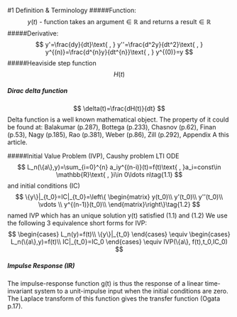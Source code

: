 #1 Definition & Terminology
#####Function:
$$
y(t)\text{ - function takes an argument}\in\mathbb{R}\text{ and returns a result}\in\mathbb{R}
$$
#####Derivative:
$$
y'=\frac{dy}{dt}\text{ , }
y''=\frac{d^2y}{dt^2}\text{ , }
y^{(n)}=\frac{d^{n}y}{dt^{n}}\text{ , }
y^{(0)}=y
$$
#####Heaviside step function
$$
H(t)
$$
##### Dirac delta function
$$
\delta(t)=\frac{dH(t)}{dt}
$$
Delta function is a well known mathematical object. The property of it could be found at: Balakumar (p.287), Bottega (p.233), Chasnov (p.62), Finan (p.53), Nagy (p.185), Rao (p.381), Weber (p.86), Zill (p.292), Appendix A this article.

#####Initial Value Problem (IVP), Caushy problem
LTI ODE
$$
L_n(\{a\},y)=\sum_{i=0}^{n} a_iy^{(n-i)}(t)=f(t)\text{ , }a_i=const\in \mathbb{R}\text{ , }i\in 0\ldots n\tag{1.1}
$$
and initial conditions (IC)
$$
    \{y\}|_{t_0}=IC|_{t_0}=\left\{
    \begin{matrix}
    y(t_0)\\
    y'(t_0)\\
    y''(t_0)\\
    \vdots \\ 
    y^{(n-1)}(t_0)\\ 
    \end{matrix}\right\}\tag{1.2}
$$
named IVP which has an unique solution y(t) satisfied (1.1) and (1.2)
We use the following 3 equivalence short forms for IVP:
$$
\begin{cases}
L_n(y)=f(t)\\
\{y\}|_{t_0}
\end{cases}
\equiv
\begin{cases}
L_n(\{a\},y)=f(t)\\
IC|_{t_0}=IC_0
\end{cases}
\equiv
IVP(\{a\}, f(t),t_0,IC_0)
$$

##### Impulse Response (IR)
The impulse-response function g(t) is thus the response of a linear time-invariant system to a unit-impulse input when the initial conditions are zero. The Laplace transform of this function gives the transfer function (Ogata p.17).

